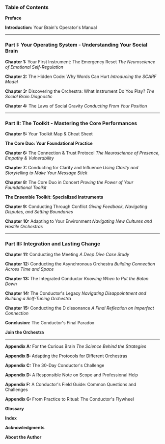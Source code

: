 ### **Table of Contents**

**Preface**

**Introduction:** Your Brain's Operator's Manual

---

### **Part I: Your Operating System - Understanding Your Social Brain**

**Chapter 1:** Your First Instrument: The Emergency Reset
*The Neuroscience of Emotional Self-Regulation*

**Chapter 2:** The Hidden Code: Why Words Can Hurt
*Introducing the SCARF Model*

**Chapter 3:** Discovering the Orchestra: What Instrument Do You Play?
*The Social Brain Diagnostic*

**Chapter 4:** The Laws of Social Gravity
*Conducting From Your Position*

---

### **Part II: The Toolkit - Mastering the Core Performances**

**Chapter 5:** Your Toolkit Map & Cheat Sheet

**The Core Duo: Your Foundational Practice**

**Chapter 6:** The Connection & Trust Protocol
*The Neuroscience of Presence, Empathy & Vulnerability*

**Chapter 7:** Conducting for Clarity and Influence
*Using Clarity and Storytelling to Make Your Message Stick*

**Chapter 8:** The Core Duo in Concert
*Proving the Power of Your Foundational Toolkit*

**The Ensemble Toolkit: Specialized Instruments**

**Chapter 9:** Conducting Through Conflict
*Giving Feedback, Navigating Disputes, and Setting Boundaries*

**Chapter 10:** Adapting to Your Environment
*Navigating New Cultures and Hostile Orchestras*

---

### **Part III: Integration and Lasting Change**

**Chapter 11:** Conducting the Meeting
*A Deep Dive Case Study*

**Chapter 12:** Conducting the Asynchronous Orchestra
*Building Connection Across Time and Space*

**Chapter 13:** The Integrated Conductor
*Knowing When to Put the Baton Down*

**Chapter 14:** The Conductor's Legacy
*Navigating Disappointment and Building a Self-Tuning Orchestra*

**Chapter 15:** Conducting the D dissonance
*A Final Reflection on Imperfect Connection*

**Conclusion:** The Conductor's Final Paradox

**Join the Orchestra**

---

**Appendix A:** For the Curious Brain
*The Science Behind the Strategies*

**Appendix B:** Adapting the Protocols for Different Orchestras

**Appendix C:** The 30-Day Conductor's Challenge

**Appendix D:** A Responsible Note on Scope and Professional Help

**Appendix F:** A Conductor's Field Guide: Common Questions and Challenges

**Appendix G:** From Practice to Ritual: The Conductor's Flywheel

**Glossary**

**Index**

**Acknowledgments**

**About the Author**
